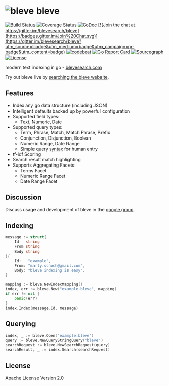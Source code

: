 # ![bleve](docs/bleve.png) bleve

[![Build Status](https://travis-ci.org/blevesearch/bleve.svg?branch=master)](https://travis-ci.org/blevesearch/bleve) [![Coverage Status](https://coveralls.io/repos/github/blevesearch/bleve/badge.svg?branch=master)](https://coveralls.io/github/blevesearch/bleve?branch=master) [![GoDoc](https://godoc.org/github.com/influxdata/bleve?status.svg)](https://godoc.org/github.com/influxdata/bleve)
[![Join the chat at https://gitter.im/blevesearch/bleve](https://badges.gitter.im/Join%20Chat.svg)](https://gitter.im/blevesearch/bleve?utm_source=badge&utm_medium=badge&utm_campaign=pr-badge&utm_content=badge)
[![codebeat](https://codebeat.co/badges/38a7cbc9-9cf5-41c0-a315-0746178230f4)](https://codebeat.co/projects/github-com-blevesearch-bleve)
[![Go Report Card](https://goreportcard.com/badge/blevesearch/bleve)](https://goreportcard.com/report/blevesearch/bleve)
[![Sourcegraph](https://sourcegraph.com/github.com/influxdata/bleve/-/badge.svg)](https://sourcegraph.com/github.com/influxdata/bleve?badge)  [![License](https://img.shields.io/badge/License-Apache%202.0-blue.svg)](https://opensource.org/licenses/Apache-2.0)

modern text indexing in go - [blevesearch.com](http://www.blevesearch.com/)

Try out bleve live by [searching the bleve website](http://www.blevesearch.com/search/?q=bleve).

## Features

* Index any go data structure (including JSON)
* Intelligent defaults backed up by powerful configuration
* Supported field types:
    * Text, Numeric, Date
* Supported query types:
    * Term, Phrase, Match, Match Phrase, Prefix
    * Conjunction, Disjunction, Boolean
    * Numeric Range, Date Range
    * Simple query [syntax](http://www.blevesearch.com/docs/Query-String-Query/) for human entry
* tf-idf Scoring
* Search result match highlighting
* Supports Aggregating Facets:
    * Terms Facet
    * Numeric Range Facet
    * Date Range Facet

## Discussion

Discuss usage and development of bleve in the [google group](https://groups.google.com/forum/#!forum/bleve).

## Indexing

```go
message := struct{
	Id   string
	From string
	Body string
}{
	Id:   "example",
	From: "marty.schoch@gmail.com",
	Body: "bleve indexing is easy",
}

mapping := bleve.NewIndexMapping()
index, err := bleve.New("example.bleve", mapping)
if err != nil {
	panic(err)
}
index.Index(message.Id, message)
```

## Querying

```go
index, _ := bleve.Open("example.bleve")
query := bleve.NewQueryStringQuery("bleve")
searchRequest := bleve.NewSearchRequest(query)
searchResult, _ := index.Search(searchRequest)
```

## License

Apache License Version 2.0
